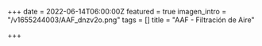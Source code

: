 +++
date = 2022-06-14T06:00:00Z
featured = true
imagen_intro = "/v1655244003/AAF_dnzv2o.png"
tags = []
title = "AAF - Filtración de Aire"

+++